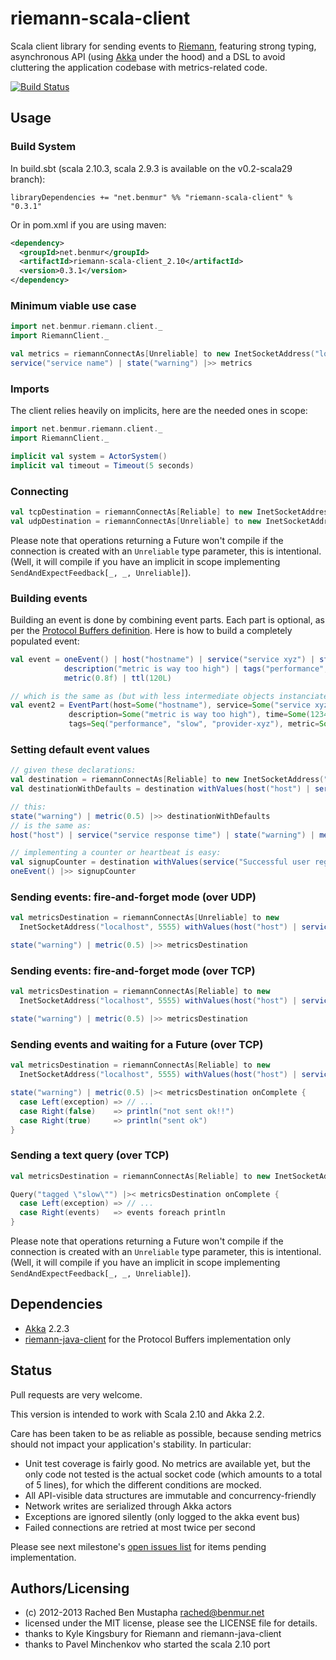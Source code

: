 # riemann-scala-client

Scala client library for sending events to [Riemann](http://riemann.io/), featuring strong typing, asynchronous API (using [Akka](http://akka.io/) under the hood) and a DSL to avoid cluttering the application codebase with metrics-related code.

[![Build Status](https://api.travis-ci.org/benmur/riemann-scala-client.png)](https://travis-ci.org/benmur/riemann-scala-client/)

## Usage

### Build System
In build.sbt (scala 2.10.3, scala 2.9.3 is available on the v0.2-scala29 branch):
```
libraryDependencies += "net.benmur" %% "riemann-scala-client" % "0.3.1"
```

Or in pom.xml if you are using maven:
```xml
<dependency>
  <groupId>net.benmur</groupId>
  <artifactId>riemann-scala-client_2.10</artifactId>
  <version>0.3.1</version>
</dependency>
```

### Minimum viable use case
```scala
import net.benmur.riemann.client._
import RiemannClient._

val metrics = riemannConnectAs[Unreliable] to new InetSocketAddress("localhost", 5555)
service("service name") | state("warning") |>> metrics
```

### Imports

The client relies heavily on implicits, here are the needed ones in scope:
```scala
import net.benmur.riemann.client._
import RiemannClient._

implicit val system = ActorSystem()
implicit val timeout = Timeout(5 seconds)
```

### Connecting

```scala
val tcpDestination = riemannConnectAs[Reliable] to new InetSocketAddress("localhost", 5555)
val udpDestination = riemannConnectAs[Unreliable] to new InetSocketAddress("localhost", 5555)
```

Please note that operations returning a Future won't compile if the connection is created with an `Unreliable` type parameter, this is intentional. (Well, it will compile if you have an implicit in scope implementing `SendAndExpectFeedback[_, _, Unreliable]`).

### Building events

Building an event is done by combining event parts. Each part is optional, as per the [Protocol Buffers definition](https://github.com/aphyr/riemann-java-client/blob/master/src/main/proto/riemann/proto.proto). Here is how to build a completely populated event:
```scala
val event = oneEvent() | host("hostname") | service("service xyz") | state("warning") | time(1234L) | 
            description("metric is way too high") | tags("performance", "slow", "provider-xyz") | 
            metric(0.8f) | ttl(120L)

// which is the same as (but with less intermediate objects instanciated):
val event2 = EventPart(host=Some("hostname"), service=Some("service xyz"), state=Some("warning"),
             description=Some("metric is way too high"), time=Some(1234L),
             tags=Seq("performance", "slow", "provider-xyz"), metric=Some(0.8f), ttl=Some(120L))
```

### Setting default event values
```scala
// given these declarations:
val destination = riemannConnectAs[Reliable] to new InetSocketAddress("localhost", 5555)
val destinationWithDefaults = destination withValues(host("host") | service("service response time"))

// this:
state("warning") | metric(0.5) |>> destinationWithDefaults
// is the same as:
host("host") | service("service response time") | state("warning") | metric(0.5) |>> destination

// implementing a counter or heartbeat is easy:
val signupCounter = destination withValues(service("Successful user registration"))
oneEvent() |>> signupCounter
```

### Sending events: fire-and-forget mode (over UDP)
```scala
val metricsDestination = riemannConnectAs[Unreliable] to new
  InetSocketAddress("localhost", 5555) withValues(host("host") | service("service response time"))

state("warning") | metric(0.5) |>> metricsDestination
```

### Sending events: fire-and-forget mode (over TCP)
```scala
val metricsDestination = riemannConnectAs[Reliable] to new
  InetSocketAddress("localhost", 5555) withValues(host("host") | service("service response time"))

state("warning") | metric(0.5) |>> metricsDestination
```

### Sending events and waiting for a Future (over TCP)
```scala
val metricsDestination = riemannConnectAs[Reliable] to new
  InetSocketAddress("localhost", 5555) withValues(host("host") | service("service response time"))

state("warning") | metric(0.5) |>< metricsDestination onComplete {
  case Left(exception) => // ...
  case Right(false)    => println("not sent ok!!")
  case Right(true)     => println("sent ok")
}
```

### Sending a text query (over TCP)
```scala
val metricsDestination = riemannConnectAs[Reliable] to new InetSocketAddress("localhost", 5555)

Query("tagged \"slow\"") |>< metricsDestination onComplete {
  case Left(exception) => // ...
  case Right(events)   => events foreach println
}
```

Please note that operations returning a Future won't compile if the connection is created with an `Unreliable` type parameter, this is intentional. (Well, it will compile if you have an implicit in scope implementing `SendAndExpectFeedback[_, _, Unreliable]`).

## Dependencies

- [Akka](http://akka.io/) 2.2.3
- [riemann-java-client](https://github.com/aphyr/riemann-java-client) for the Protocol Buffers implementation only

## Status

Pull requests are very welcome.

This version is intended to work with Scala 2.10 and Akka 2.2.

Care has been taken to be as reliable as possible, because sending metrics should not impact your application's stability. In particular:
- Unit test coverage is fairly good. No metrics are available yet, but the only code not tested is the actual socket code (which amounts to a total of 5 lines), for which the different conditions are mocked.
- All API-visible data structures are immutable and concurrency-friendly
- Network writes are serialized through Akka actors
- Exceptions are ignored silently (only logged to the akka event bus)
- Failed connections are retried at most twice per second

Please see next milestone's [open issues list](https://github.com/benmur/riemann-scala-client/issues?milestone=1&state=open) for items pending implementation.

## Authors/Licensing

- (c) 2012-2013 Rached Ben Mustapha <rached@benmur.net>
- licensed under the MIT license, please see the LICENSE file for details.
- thanks to Kyle Kingsbury for Riemann and riemann-java-client
- thanks to Pavel Minchenkov who started the scala 2.10 port

